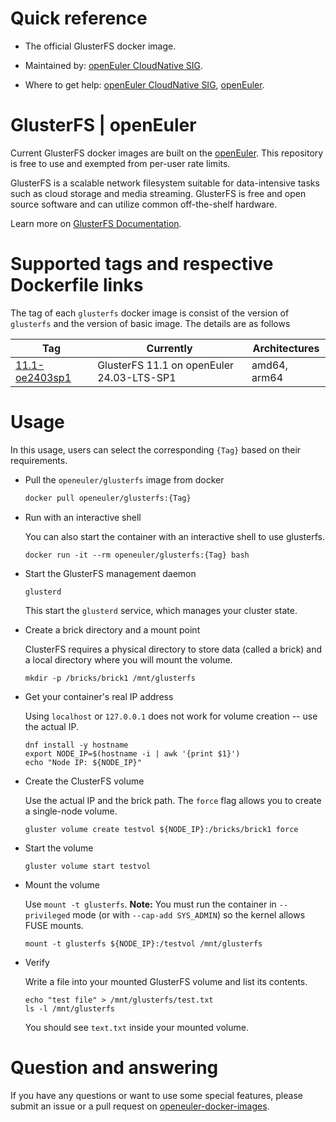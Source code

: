 # Quick reference

- The official GlusterFS docker image.

- Maintained by: [openEuler CloudNative SIG](https://gitee.com/openeuler/cloudnative).

- Where to get help: [openEuler CloudNative SIG](https://gitee.com/openeuler/cloudnative), [openEuler](https://gitee.com/openeuler/community).

# GlusterFS | openEuler
Current GlusterFS docker images are built on the [openEuler](https://repo.openeuler.org/). This repository is free to use and exempted from per-user rate limits.

GlusterFS is a scalable network filesystem suitable for data-intensive tasks such as cloud storage and media streaming. GlusterFS is free and open source software and can utilize common off-the-shelf hardware.

Learn more on [GlusterFS Documentation](https://docs.gluster.org/en/latest/).

# Supported tags and respective Dockerfile links
The tag of each `glusterfs` docker image is consist of the version of `glusterfs` and the version of basic image. The details are as follows

| Tag                                                                                                                               | Currently                                 | Architectures |
|-----------------------------------------------------------------------------------------------------------------------------------|-------------------------------------------|---------------|
| [11.1-oe2403sp1](https://gitee.com/openeuler/openeuler-docker-images/blob/master/Storage/glusterfs/11.1/24.03-lts-sp1/Dockerfile) | GlusterFS 11.1 on openEuler 24.03-LTS-SP1 | amd64, arm64  |

# Usage
In this usage, users can select the corresponding `{Tag}` based on their requirements.

- Pull the `openeuler/glusterfs` image from docker

	```bash
	docker pull openeuler/glusterfs:{Tag}
	```

- Run with an interactive shell

    You can also start the container with an interactive shell to use glusterfs.
    ```
    docker run -it --rm openeuler/glusterfs:{Tag} bash
    ```

- Start the GlusterFS management daemon

    ```
    glusterd
    ```
    This start the `glusterd` service, which manages your cluster state.

- Create a brick directory and a mount point

    ClusterFS requires a physical directory to store data (called a brick) and a local directory where you will mount the volume.
    ```
    mkdir -p /bricks/brick1 /mnt/glusterfs
    ```
  
- Get your container's real IP address
   
    Using `localhost` or `127.0.0.1` does not work for volume creation -- use the actual IP.
    ```
    dnf install -y hostname
    export NODE_IP=$(hostname -i | awk '{print $1}')
    echo "Node IP: ${NODE_IP}"
    ```
  
- Create the ClusterFS volume

    Use the actual IP and  the brick path.
    The `force` flag allows you to create a single-node volume.
    ```
    gluster volume create testvol ${NODE_IP}:/bricks/brick1 force
    ```
  
- Start the volume

    ```
    gluster volume start testvol
    ```
  
- Mount the volume 

    Use `mount -t glusterfs`.
    **Note:** You must run the container in `--privileged` mode (or with `--cap-add SYS_ADMIN`) so the kernel allows FUSE mounts.
    ```
    mount -t glusterfs ${NODE_IP}:/testvol /mnt/glusterfs
    ```
  
- Verify

    Write a file into your mounted GlusterFS volume and list its contents.
    ```
    echo "test file" > /mnt/glusterfs/test.txt
    ls -l /mnt/glusterfs
    ```
    You should see `text.txt` inside your mounted volume.

# Question and answering
If you have any questions or want to use some special features, please submit an issue or a pull request on [openeuler-docker-images](https://gitee.com/openeuler/openeuler-docker-images).